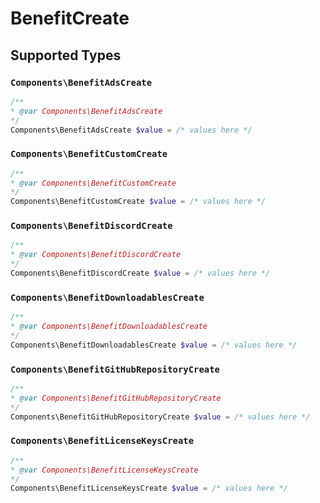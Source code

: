 # BenefitCreate


## Supported Types

### `Components\BenefitAdsCreate`

```php
/**
* @var Components\BenefitAdsCreate
*/
Components\BenefitAdsCreate $value = /* values here */
```

### `Components\BenefitCustomCreate`

```php
/**
* @var Components\BenefitCustomCreate
*/
Components\BenefitCustomCreate $value = /* values here */
```

### `Components\BenefitDiscordCreate`

```php
/**
* @var Components\BenefitDiscordCreate
*/
Components\BenefitDiscordCreate $value = /* values here */
```

### `Components\BenefitDownloadablesCreate`

```php
/**
* @var Components\BenefitDownloadablesCreate
*/
Components\BenefitDownloadablesCreate $value = /* values here */
```

### `Components\BenefitGitHubRepositoryCreate`

```php
/**
* @var Components\BenefitGitHubRepositoryCreate
*/
Components\BenefitGitHubRepositoryCreate $value = /* values here */
```

### `Components\BenefitLicenseKeysCreate`

```php
/**
* @var Components\BenefitLicenseKeysCreate
*/
Components\BenefitLicenseKeysCreate $value = /* values here */
```

